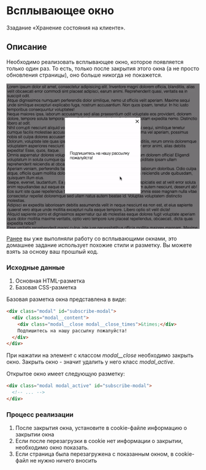 # Всплывающее окно

Ззадание «Хранение состояния на клиенте».

## Описание

Необходимо реализовать всплывающее окно, которое появляется только один раз.
То есть, только после закрытия этого окна (а не просто обновления страницы),
оно больше никогда не покажется.

![Demo](./demo.gif)

[Ранее](../../element-search/popups) вы уже выполняли работу со всплывающими окнами, это домашнее задание
использует похожие стили и разметку. Вы можете взять за основу ваш прошлый код.

### Исходные данные

1. Основная HTML-разметка
2. Базовая CSS-разметка

Базовая разметка окна представлена в виде:

```html
<div class="modal" id="subscribe-modal">
  <div class="modal__content">
    <div class="modal__close modal__close_times">&times;</div>
    Подпишитесь на нашу рассылку пожалуйста!
  </div>
</div>
```

При нажатии на элемент с классом _modal\_\_close_ необходимо закрыть окно.
Закрыть окно - значит удалить у него класс _modal_active_.

Открытое окно имеет следующую разметку:

```html
<div class="modal modal_active" id="subscribe-modal">
  <!-- ... -->
</div>
```

### Процесс реализации

1. После закрытия окна, установите в cookie-файле информацию о закрытии окна
2. Если после перезагрузки в cookie нет информации о закрытии, необходимо
   окно показать.
3. Если страница была перезагружена с показанным окном, в cookie-файл не нужно
   ничего вносить
